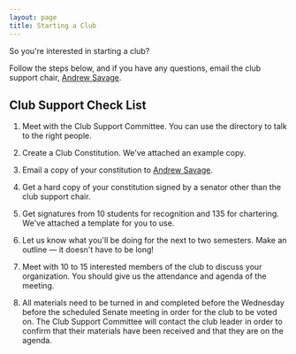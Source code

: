 ```yaml
---
layout: page
title: Starting a Club
---
```


So you're interested in starting a club?

Follow the steps below, and if you have any questions, email the club support chair, [Andrew Savage](mailto:ajsavage@brandeis.edu).

## Club Support Check List

1. Meet with the Club Support Committee. You can use the directory to talk to the right people.

2. Create a Club Constitution. We've attached an example copy.

3. Email a copy of your constitution to [Andrew Savage](mailto:ajsavage@brandeis.edu).

4. Get a hard copy of your constitution signed by a senator other than the club support chair.

5. Get signatures from 10 students for recognition and 135 for chartering. We've attached a template for you to use.

6. Let us know what you'll be doing for the next to two semesters. Make an outline — it doesn't have to be long!

7. Meet with 10 to 15 interested members of the club to discuss your organization. You should give us the attendance and agenda of the meeting.

8. All materials need to be turned in and completed before the Wednesday before the scheduled Senate meeting in order for the club to be voted on. The Club Support Committee will contact the club leader in order to confirm that their materials have been received and that they are on the agenda.